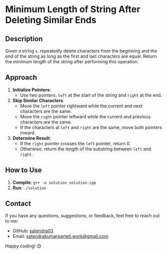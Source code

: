 # Minimum Length of String After Deleting Similar Ends

## Description

Given a string `s`, repeatedly delete characters from the beginning and the end of the string as long as the first and last characters are equal. Return the minimum length of the string after performing this operation.

## Approach

1. **Initialize Pointers**:
   - Use two pointers, `left` at the start of the string and `right` at the end.
2. **Skip Similar Characters**:
   - Move the `left` pointer rightward while the current and next characters are the same.
   - Move the `right` pointer leftward while the current and previous characters are the same.
   - If the characters at `left` and `right` are the same, move both pointers inward.
3. **Determine Result**:
   - If the `right` pointer crosses the `left` pointer, return 0.
   - Otherwise, return the length of the substring between `left` and `right`.

## How to Use

1. **Compile**: `g++ -o solution solution.cpp`
2. **Run**: `./solution`

## Contact

If you have any questions, suggestions, or feedback, feel free to reach out to me:

- GitHub: [satendra03](https://github.com/satendra03)
- Email: [satendrakumarparteti.work@gmail.com](mailto:satendrakumarparteti.work@gmail.com)

Happy coding! 😊
